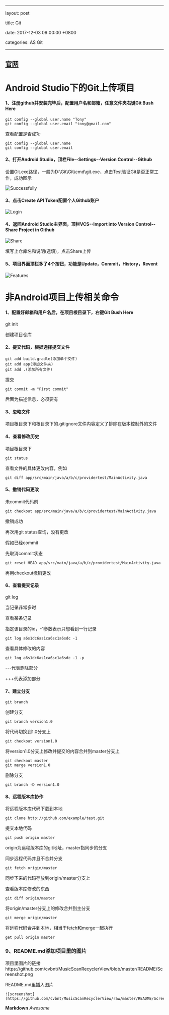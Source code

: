 
---

layout: post  

title: Git

date: 2017-12-03 09:00:00 +0800  

categories: AS  Git 

---

## [官网](https://git-scm.com/)



# Android Studio下的Git上传项目

#### 1、注册github并安装完毕后，配置用户名和邮箱，任意文件夹右键Git Bush Here

```
git config --global user.name "Tony"
git config --global user.email "tony@gmail.com"
```

查看配置是否成功

```
git config --global user.name 
git config --global user.email 
```

#### 2、打开Android Studio，顶栏File--Settings--Version Control--Github

设置Git.exe路径，一般为D:\Git\Git\cmd\git.exe，点击Test验证Git是否正常工作，成功图示

![Successfully](https://cvbnt.github.io/cvbnt.github.io/assets/images/Git/GitSuccessfully.png)

#### 3、点击Create API Token配置个人Github账户

![Login](https://cvbnt.github.io/assets/images/Git/Login.PNG)

#### 4、返回Android Studio主界面，顶栏VCS--Import into Version Control--Share Project in Github

![Share](https://cvbnt.github.io/cvbnt.github.io/assets/images/Git/Share.PNG)

填写上仓库名和说明(选填)，点击Share上传

#### 5、项目界面顶栏多了4个按钮，功能是Update，Commit，History，Revent

![Features](https://cvbnt.github.io/cvbnt.github.io/assets/images/Git/Features.PNG)

# 非Android项目上传相关命令

#### 1、配置好邮箱和用户名后，在项目根目录下，右键Git Bush Here

git init

创建项目仓库

#### 2、提交代码，根据选择提交文件

```
git add build.gradle(添加单个文件)
git add app(添加文件夹)
git add .(添加所有文件)
```

提交

```
git commit -m "First commit"
```

后面为描述信息，必须要有

#### 3、忽略文件

项目根目录下和根目录下的.gitignore文件内容定义了排除在版本控制外的文件

#### 4、查看修改历史

项目根目录下

```
git status
```

查看文件的具体更改内容，例如

```
git diff app/src/main/java/a/b/c/providertest/MainActivity.java
```

#### 5、撤销代码更改

未commit代码前

```
git checkout app/src/main/java/a/b/c/providertest/MainActivity.java
```

撤销成功

再次用git status查询，没有更改

假如已经commit

先取消commit状态

```
git reset HEAD app/src/main/java/a/b/c/providertest/MainActivity.java
```

再用checkout撤销更改

#### 6、查看提交记录

git log

当记录非常多时

查看某条记录

指定该目录的id，-1参数表示只想看到一行记录

```
git log a6s1dc6as1ca6sc1a6sdc -1
```

查看具体修改的内容

```
git log a6s1dc6as1ca6sc1a6sdc -1 -p
```

---代表删除部分

+++代表添加部分

#### 7、建立分支

```
git branch
```

创建分支

```
git branch version1.0
```

将代码切换到1.0分支上

```
git checkout version1.0
```

将version1.0分支上修改并提交的内容合并到master分支上

```
git checkout master
git merge version1.0
```

删除分支

```
git branch -D version1.0
```

#### 8、远程版本库协作

将远程版本库代码下载到本地

```
git clone http://github.com/example/test.git
```

提交本地代码

```
git push origin master
```

origin为远程版本库的git地址，master指同步的分支

同步远程代码并且不合并分支

```
git fetch origin/master
```

同步下来的代码存放到origin/master分支上

查看版本库修改的东西

```
git diff origin/master
```

将origin/master分支上的修改合并到主分支

```
git merge origin/master
```

将远程代码合并到本地，相当于fetch和merge一起执行

```
get pull origin master
```

### 9、README.md添加项目里的图片

项目里图片的链接https://github.com/cvbnt/MusicScanRecyclerView/blob/master/README/Screenshot.png

README.md里插入图片

```
![screenshot](https://github.com/cvbnt/MusicScanRecyclerView/raw/master/README/Screenshot.png)
```

**Markdown**
*Awesome*